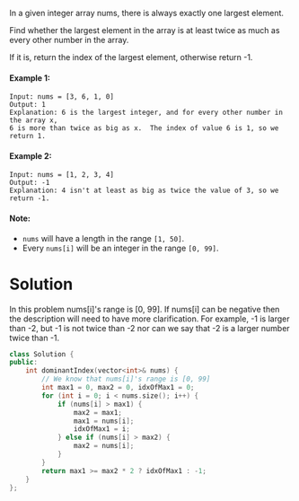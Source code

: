 In a given integer array nums, there is always exactly one largest element.

Find whether the largest element in the array is at least twice as much as every other number in the array.

If it is, return the index of the largest element, otherwise return -1.

#### Example 1:

```
Input: nums = [3, 6, 1, 0]
Output: 1
Explanation: 6 is the largest integer, and for every other number in the array x,
6 is more than twice as big as x.  The index of value 6 is 1, so we return 1.
```
 

#### Example 2:

```
Input: nums = [1, 2, 3, 4]
Output: -1
Explanation: 4 isn't at least as big as twice the value of 3, so we return -1.
```
 

#### Note:

* ```nums``` will have a length in the range ```[1, 50]```.
* Every ```nums[i]``` will be an integer in the range ```[0, 99]```.

# Solution

In this problem  nums[i]'s range is [0, 99]. If nums[i] can be negative then the description will need to have more clarification. For example, -1 is larger than -2, but -1 is not twice than -2 nor can we say that -2 is a larger number twice than -1.


```cpp
class Solution {
public:
    int dominantIndex(vector<int>& nums) {
        // We know that nums[i]'s range is [0, 99] 
        int max1 = 0, max2 = 0, idxOfMax1 = 0;
        for (int i = 0; i < nums.size(); i++) {
            if (nums[i] > max1) {
                max2 = max1;
                max1 = nums[i];
                idxOfMax1 = i;
            } else if (nums[i] > max2) {
                max2 = nums[i];
            }
        }        
        return max1 >= max2 * 2 ? idxOfMax1 : -1;
    }
};
```
